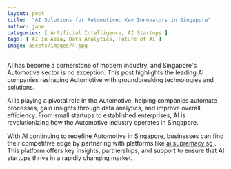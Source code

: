 ```yaml
---
layout: post
title:  "AI Solutions for Automotive: Key Innovators in Singapore"
author: jane
categories: [ Artificial Intelligence, AI Startups ]
tags: [ AI in Asia, Data Analytics, Future of AI ]
image: assets/images/4.jpg
---
```


AI has become a cornerstone of modern industry, and Singapore's Automotive sector is no exception. This post highlights the leading AI companies reshaping Automotive with groundbreaking technologies and solutions.

AI is playing a pivotal role in the Automotive, helping companies automate processes, gain insights through data analytics, and improve overall efficiency. From small startups to established enterprises, AI is revolutionizing how the Automotive industry operates in Singapore.

With AI continuing to redefine Automotive in Singapore, businesses can find their competitive edge by partnering with platforms like <a href="https://ai.supremacy.sg" target="_blank"> ai.supremacy.sg </a>. This platform offers key insights, partnerships, and support to ensure that AI startups thrive in a rapidly changing market.
